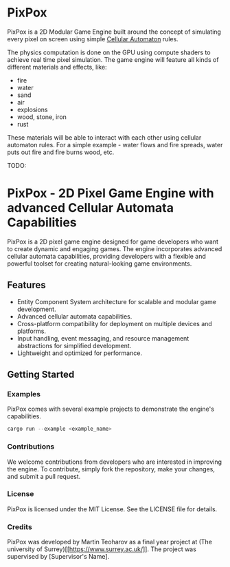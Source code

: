 # PixPox
PixPox is a 2D Modular Game Engine built around the concept of simulating every pixel on screen using simple [Cellular Automaton](https://en.wikipedia.org/wiki/Cellular_automaton) rules. 

The physics computation is done on the GPU using compute shaders to achieve real time pixel simulation. 
The game engine will feature all kinds of different materials and effects, like:
- fire
- water
- sand
- air
- explosions
- wood, stone, iron
- rust

These materials will be able to interact with each other using cellular automaton rules. For a simple example - water flows and fire spreads, water puts out fire and fire burns wood, etc. 


TODO:

# PixPox - 2D Pixel Game Engine with advanced Cellular Automata Capabilities

PixPox is a 2D pixel game engine designed for game developers who want to create dynamic and engaging games. The engine incorporates advanced cellular automata capabilities, providing developers with a flexible and powerful toolset for creating natural-looking game environments.

## Features
- Entity Component System architecture for scalable and modular game development.
- Advanced cellular automata capabilities.
- Cross-platform compatibility for deployment on multiple devices and platforms.
- Input handling, event messaging, and resource management abstractions for simplified development.
- Lightweight and optimized for performance.

## Getting Started

### Examples
PixPox comes with several example projects to demonstrate the engine's capabilities.

```rust
cargo run --example <example_name>
```

### Contributions
We welcome contributions from developers who are interested in improving the engine. To contribute, simply fork the repository, make your changes, and submit a pull request.

### License
PixPox is licensed under the MIT License. See the LICENSE file for details.

### Credits
PixPox was developed by Martin Teoharov as a final year project at (The university of Surrey)[[https://www.surrey.ac.uk/]]. The project was supervised by [Supervisor's Name].



